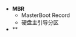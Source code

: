 - **MBR**
	- MasterBoot Record
	- 硬盘主引导分区
- **
<!--stackedit_data:
eyJoaXN0b3J5IjpbLTE0MzkwMTQyOTIsLTEyODk5NDE3NjVdfQ
==
-->